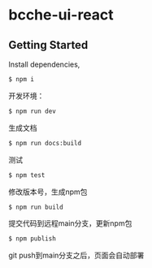 # bcche-ui-react

## Getting Started

Install dependencies,

```bash
$ npm i
```

开发环境：

```bash
$ npm run dev
```

生成文档
```bash
$ npm run docs:build
```

测试

```bash
$ npm test
```

修改版本号，生成npm包

```bash
$ npm run build
```
提交代码到远程main分支，更新npm包

```bash
$ npm publish 
```

git push到main分支之后，页面会自动部署
